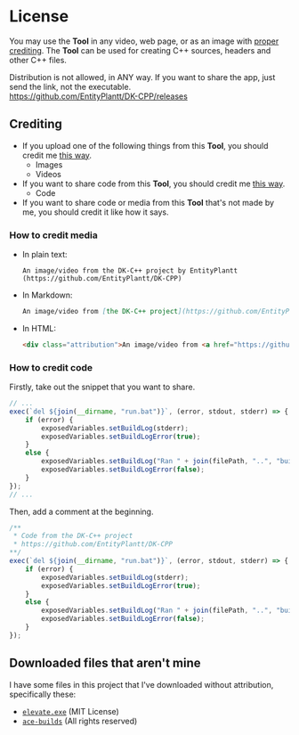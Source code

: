 # License

You may use the **Tool** in any video, web page,
or as an image with [proper crediting](#crediting).
The **Tool** can be used for creating C++ sources,
headers and other C++ files.

Distribution is not allowed, in ANY way. If you want
to share the app, just send the link, not the executable.  
https://github.com/EntityPlantt/DK-CPP/releases

## Crediting

* If you upload one of the following things from this
  **Tool**, you should credit me [this way](#how-to-credit-media).
  - Images
  - Videos
* If you want to share code from this **Tool**, you
  should credit me [this way](#how-to-credit-code).
  - Code
* If you want to share code or media from this **Tool**
  that's not made by me, you should credit it like how
  it says.

### How to credit media

* In plain text:
  ```text
  An image/video from the DK-C++ project by EntityPlantt (https://github.com/EntityPlantt/DK-CPP)
  ```
* In Markdown:
  ```markdown
  An image/video from [the DK-C++ project](https://github.com/EntityPlantt/DK-CPP) by [EntityPlantt](https://github.com/EntityPlantt)
  ```
* In HTML:
  ```html
  <div class="attribution">An image/video from <a href="https://github.com/EntityPlantt/DK-CPP">the DK-C++ project</a> by <a href="https://github.com/EntityPlantt">EntityPlantt</a></div>
  ```

### How to credit code

Firstly, take out the snippet that you want to share.
```js
// ...
exec(`del ${join(__dirname, "run.bat")}`, (error, stdout, stderr) => {
	if (error) {
		exposedVariables.setBuildLog(stderr);
		exposedVariables.setBuildLogError(true);
	}
	else {
		exposedVariables.setBuildLog("Ran " + join(filePath, "..", "built.exe"));
		exposedVariables.setBuildLogError(false);
	}
});
// ...
```
Then, add a comment at the beginning.
```js
/**
 * Code from the DK-C++ project
 * https://github.com/EntityPlantt/DK-CPP
**/
exec(`del ${join(__dirname, "run.bat")}`, (error, stdout, stderr) => {
	if (error) {
		exposedVariables.setBuildLog(stderr);
		exposedVariables.setBuildLogError(true);
	}
	else {
		exposedVariables.setBuildLog("Ran " + join(filePath, "..", "built.exe"));
		exposedVariables.setBuildLogError(false);
	}
});
```

## Downloaded files that aren't mine
I have some files in this project that I've downloaded without attribution, specifically these:
- [`elevate.exe`](https://github.com/jpassing/elevate) (MIT License)
- [`ace-builds`](https://npm.im/ace-builds) (All rights reserved)